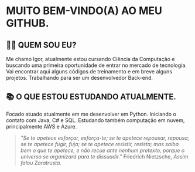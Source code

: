 # **MUITO BEM-VINDO(A) AO MEU GITHUB.**

## **👩‍💻 QUEM SOU EU?**

Me chamo Igor, atualmente estou cursando Ciência da Computação e buscando uma primeira oportunidade de entrar no mercado de tecnologia.
Vai encontrar aqui alguns códigos de treinamento e em breve alguns projetos.
Trabalhando para ser um desenvolvedor Back-end.

## **📚 O QUE ESTOU ESTUDANDO ATUALMENTE.**

Focado atuado atualmente em me desenvolver em Python.
Iniciando o contato com Java, C# e SQL.
Estudando também computação em nuvem, principalmente AWS e Azure.






> _"Se te apetece esforçar, esforça-te;
se te apetece repousar, repousa;
se te apetece fugir, fuja;
se te apetece resistir, resista;
mas saiba bem o que te apetece, e não recue ante nenhum pretexto, porque o universo se organizará para te dissuadir."_
> Friedrich Nietzsche, _Assim falou Zaratrusta._





